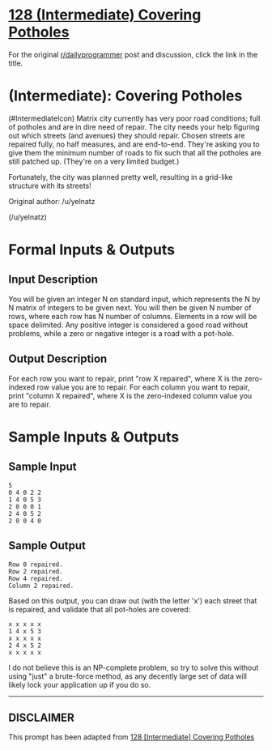 # [128 (Intermediate) Covering Potholes](https://www.reddit.com/r/dailyprogrammer/comments/1g7gyi/061213_challenge_128_intermediate_covering/)

For the original [r/dailyprogrammer](https://www.reddit.com/r/dailyprogrammer/) post and discussion, click the link in the title.

#  (Intermediate): Covering Potholes
(#IntermediateIcon)
Matrix city currently has very poor road conditions; full of potholes and are in dire need of repair. The city needs your help figuring out which streets (and avenues) they should repair. Chosen streets are repaired fully, no half measures, and are end-to-end. They're asking you to give them the minimum number of roads to fix such that all the potholes are still patched up. (They're on a very limited budget.)

Fortunately, the city was planned pretty well, resulting in a grid-like structure with its streets!

Original author: /u/yelnatz

(/u/yelnatz)
# Formal Inputs & Outputs
## Input Description
You will be given an integer N on standard input, which represents the N by N matrix of integers to be given next. You will then be given N number of rows, where each row has N number of columns. Elements in a row will be space delimited. Any positive integer is considered a good road without problems, while a zero or negative integer is a road with a pot-hole.

## Output Description
For each row you want to repair, print "row X repaired", where X is the zero-indexed row value you are to repair. For each column you want to repair, print "column X repaired", where X is the zero-indexed column value you are to repair.

# Sample Inputs & Outputs
## Sample Input

```
5
0 4 0 2 2    
1 4 0 5 3    
2 0 0 0 1    
2 4 0 5 2    
2 0 0 4 0
```
## Sample Output

```
Row 0 repaired.
Row 2 repaired.
Row 4 repaired.
Column 2 repaired.
```
Based on this output, you can draw out (with the letter 'x') each street that is repaired, and validate that all pot-holes are covered:


```
x x x x x    
1 4 x 5 3    
x x x x x    
2 4 x 5 2    
x x x x x
```
I do not believe this is an NP-complete problem, so try to solve this without using "just" a brute-force method, as any decently large set of data will likely lock your application up if you do so.


----
## **DISCLAIMER**
This prompt has been adapted from [128 [Intermediate] Covering Potholes](https://www.reddit.com/r/dailyprogrammer/comments/1g7gyi/061213_challenge_128_intermediate_covering/
)
